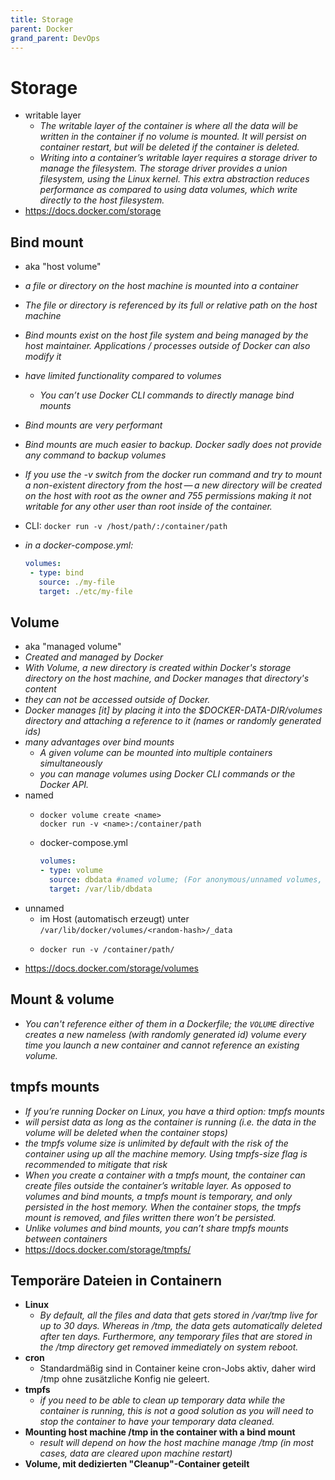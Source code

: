 ```yaml
---
title: Storage
parent: Docker
grand_parent: DevOps
---
```


# Storage
- writable layer
  - *The writable layer of the container is where all the data will be written in the container if no volume is mounted. It will persist on container restart, but will be deleted if the container is deleted.*
  - *Writing into a container’s writable layer requires a storage driver to manage the filesystem. The storage driver provides a union filesystem, using the Linux kernel. This extra abstraction reduces performance as compared to using data volumes, which write directly to the host filesystem.*
- <https://docs.docker.com/storage>


## Bind mount
  - aka "host volume"
  - *a file or directory on the host machine is mounted into a container*
  - *The file or directory is referenced by its full or relative path on the host machine*
  - *Bind mounts exist on the host file system and being managed by the host maintainer. Applications / processes outside of Docker can also modify it*
  - *have limited functionality compared to volumes*
    - *You can’t use Docker CLI commands to directly manage bind mounts*
  - *Bind mounts are very performant*
  - *Bind mounts are much easier to backup. Docker sadly does not provide any command to backup volumes*
  - *If you use the -v switch from the docker run command and try to mount a non-existent directory from the host — a new directory will be created on the host with root as the owner and 755 permissions making it not writable for any other user than root inside of the container.*
  - CLI: `docker run -v /host/path/:/container/path`
  - *in a docker-compose.yml:*

    ```yaml
    volumes:
     - type: bind
       source: ./my-file
       target: ./etc/my-file
    ```

## Volume
  - aka "managed volume"
  - *Created and managed by Docker*
  - *With Volume, a new directory is created within Docker's storage directory on the host machine, and Docker manages that directory's content*
  - *they can not be accessed outside of Docker.*
  - *Docker manages [it] by placing it into the $DOCKER-DATA-DIR/volumes directory and attaching a reference to it (names or randomly generated ids)*
  - *many advantages over bind mounts*
    - *A given volume can be mounted into multiple containers simultaneously*
    - *you can manage volumes using Docker CLI commands or the Docker API.*
  - named
    - ```
      docker volume create <name>
      docker run -v <name>:/container/path
      ```
    - docker-compose.yml
      ```yaml
      volumes:
      - type: volume
        source: dbdata #named volume; (For anonymous/unnamed volumes, this field is omitted)
        target: /var/lib/dbdata
      ```
  - unnamed
    - im Host (automatisch erzeugt) unter `/var/lib/docker/volumes/<random-hash>/_data`
    - ```
      docker run -v /container/path/
      ```
  - <https://docs.docker.com/storage/volumes>


## Mount & volume
- *You can't reference either of them in a Dockerfile; the `VOLUME` directive creates a new nameless (with randomly generated id) volume every time you launch a new container and cannot reference an existing volume.*


## tmpfs mounts
- *If you’re running Docker on Linux, you have a third option: tmpfs mounts*
- *will persist data as long as the container is running (i.e. the data in the volume will be deleted when the container stops)*
- *the tmpfs volume size is unlimited by default with the risk of the container using up all the machine memory. Using tmpfs-size flag is recommended to mitigate that risk*
- *When you create a container with a tmpfs mount, the container can create files outside the container’s writable layer. As opposed to volumes and bind mounts, a tmpfs mount is temporary, and only persisted in the host memory. When the container stops, the tmpfs mount is removed, and files written there won’t be persisted.*
- *Unlike volumes and bind mounts, you can’t share tmpfs mounts between containers*
- <https://docs.docker.com/storage/tmpfs/>


## Temporäre Dateien in Containern
- **Linux**
  - *By default, all the files and data that gets stored in /var/tmp live for up to 30 days. Whereas in /tmp, the data gets automatically deleted after ten days. Furthermore, any temporary files that are stored in the /tmp directory get removed immediately on system reboot.*
- **cron**
  - Standardmäßig sind in Container keine cron-Jobs aktiv, daher wird /tmp ohne zusätzliche Konfig nie geleert.
- **tmpfs**
  - *if you need to be able to clean up temporary data while the container is running, this is not a good solution as you will need to stop the container to have your temporary data cleaned.*
- **Mounting host machine /tmp in the container with a bind mount**
  - *result will depend on how the host machine manage /tmp (in most cases, data are cleared upon machine restart)*
- **Volume, mit dedizierten "Cleanup"-Container geteilt**
